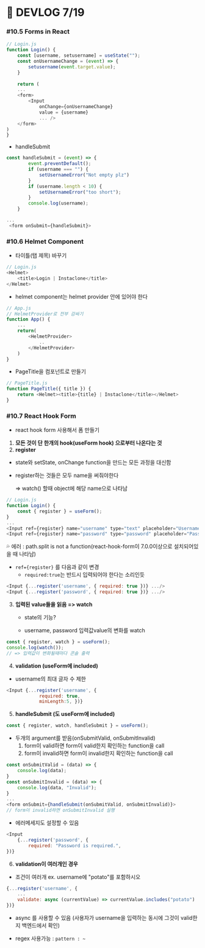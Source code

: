 # 🥂 DEVLOG 7/19



### #10.5 Forms in React

```js
// Login.js
function Login() {
    const [username, setusername] = useState("");
    const onUsernameChange = (event) => {
        setusername(event.target.value);
    }
    
    return (
    ...
    <form>
    	<Input
    		onChange={onUsernameChange}
			value = {username}
			... />
	</form>
)
}
```

- handleSubmit

```js
const handleSubmit = (event) => {
        event.preventDefault();
        if (username === "") {
            setUsernameError("Not empty plz")
        }
        if (username.length < 10) {
            setUsernameError("too short");
        }
        console.log(username);
    }

...
 <form onSubmit={handleSubmit}>
```



### #10.6 Helmet Component

- 타이틀(탭 제목) 바꾸기

```js
// Login.js
<Helmet>
	<title>Login | Instaclone</title>
</Helmet>
```

- helmet component는 helmet provider 안에 있어야 한다

```js
// App.js
// HelmetProvider로 전부 감싸기
function App() {
    ...
    return(
    	<HelmetProvider>
        	..
        </HelmetProvider>
    )
}
```

- PageTitle을 컴포넌트로 만들기

```js
// PageTitle.js
function PageTitle({ title }) {
    return <Helmet><title>{title} | Instaclone</title></Helmet>
}
```



### #10.7 React Hook Form

-  react hook form 사용해서 폼 만들기

1. **모든 것이 단 한개의 hook(useForm hook) 으로부터 나온다는 것**
2.  **register**
   
   - state와 setState, onChange function을 만드는 모든 과정을 대신함
   
   - register하는 것들은 모두 name을 써줘야한다
   
     => watch() 할때 object에 해당 name으로 나타남

```js
// Login.js
function Login() {
    const { register } = useForm(); 
}
...
<Input ref={register} name="username" type="text" placeholder="Username" />
<Input ref={register} name="password" type="password" placeholder="Password" />
```

💦 에러 : path.split is not a function(react-hook-form이 7.0.0이상으로 설치되어있을 때 나타남)

- `ref={register}` 를 다음과 같이 변경
  - `required:true`는 반드시 입력되어야 한다는 소리인듯

```js
<Input {...register('username', { required: true })} .../>
<Input {...register('password', { required: true })} .../>
```



3. **입력된 value들을 읽음 =>  watch**

   - state의 기능?

   -  username, password 입력값value의 변화를 watch

```js
const { register, watch } = useForm();
console.log(watch());
// => 입력값이 변화될때마다 콘솔 출력
```



4. **validation (useForm에 included)**

- username의 최대 글자 수 제한

```js
<Input {...register('username', { 
			required: true, 
			minLength:5, })}
```



5. **handleSubmit (도 useForm에 included)**

```js
const { register, watch, handleSubmit } = useForm();
```

- 두개의  argument를 받음(onSubmitValid, onSubmitInvalid)
  1. form이 valid하면 form이 valid한지 확인하는 function을 call
  2. form이 invalid하면 form이 invalid한지 확인하는 function을 call

```js
const onSubmitValid = (data) => {
    console.log(data);
}
const onSubmitInvalid = (data) => {
    console.log(data, "Invalid");
}
...
<form onSubmit={handleSubmit(onSubmitValid, onSubmitInvalid)}>
// form이 invalid하면 onSubmitInvalid 실행
```

- 에러메세지도 설정할 수 있음

```js
<Input
	{...register('password', {
		required: "Password is required.",
})}
```



6. **validation이 여러개인 경우**

- 조건이 여러개 ex. username에 "potato"를 포함하시오

```js
{...register('username', {
	...
    validate: async (currentValue) => currentValue.includes("potato")
})}
```

- async 를 사용할 수 있음 (사용자가 username을 입력하는 동시에 그것이 valid한지 백엔드에서 확인)

- regex 사용가능 : `pattern : ~`

  
